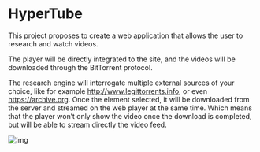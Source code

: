 # HyperTube

This project proposes to create a web application that allows the user to research and watch videos.

The player will be directly integrated to the site, and the videos will be downloaded
through the BitTorrent protocol.

The research engine will interrogate multiple external sources of your choice, like for
example http://www.legittorrents.info, or even https://archive.org.
Once the element selected, it will be downloaded from the server and streamed on the
web player at the same time. Which means that the player won’t only show the video
once the download is completed, but will be able to stream directly the video feed.

![img](./screenshots/hypertube.gif "hypertube")
